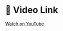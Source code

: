 <!-- 

Repo link:
https://github.com/degu0055/01-login 
-->

# 🎥 Video Link
[Watch on YouTube](https://drive.google.com/file/d/1p6rRwVSsG5Kxi6Mm1TBvbc-7LhH66pav/view?usp=sharing)
